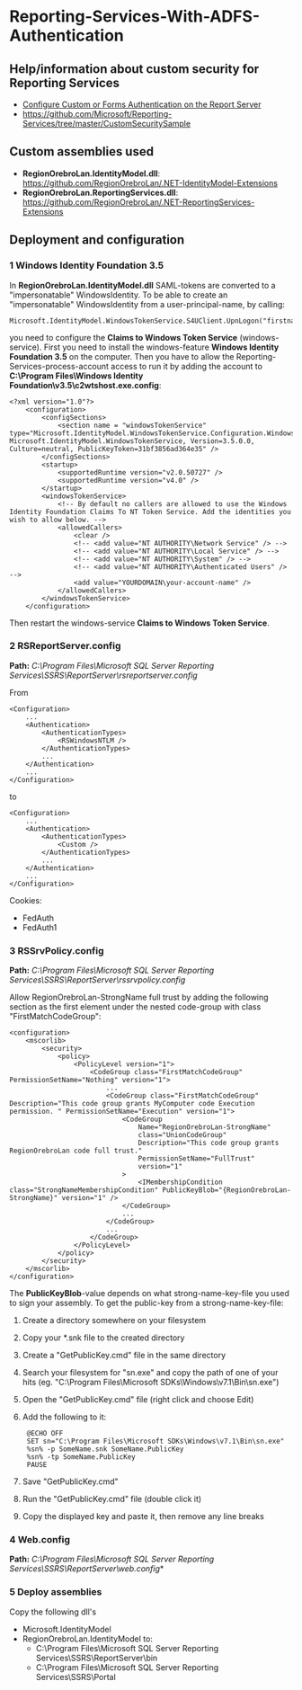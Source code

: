 # Reporting-Services-With-ADFS-Authentication

## Help/information about custom security for Reporting Services
- [Configure Custom or Forms Authentication on the Report Server](https://docs.microsoft.com/en-us/sql/reporting-services/security/configure-custom-or-forms-authentication-on-the-report-server/)
- https://github.com/Microsoft/Reporting-Services/tree/master/CustomSecuritySample

## Custom assemblies used

- **RegionOrebroLan.IdentityModel.dll**: https://github.com/RegionOrebroLan/.NET-IdentityModel-Extensions
- **RegionOrebroLan.ReportingServices.dll**: https://github.com/RegionOrebroLan/.NET-ReportingServices-Extensions

## Deployment and configuration

### 1 Windows Identity Foundation 3.5
In **RegionOrebroLan.IdentityModel.dll** SAML-tokens are converted to a "impersonatable" WindowsIdentity. To be able to create an "impersonatable" WindowsIdentity from a user-principal-name, by calling:

    Microsoft.IdentityModel.WindowsTokenService.S4UClient.UpnLogon("firstname.lastname@company.com");

you need to configure the **Claims to Windows Token Service** (windows-service). First you need to install the windows-feature **Windows Identity Foundation 3.5** on the computer. Then you have to allow the Reporting-Services-process-account access to run it by adding the account to **C:\Program Files\Windows Identity Foundation\v3.5\c2wtshost.exe.config**:

    <?xml version="1.0"?>
        <configuration>
            <configSections>
                <section name = "windowsTokenService" type="Microsoft.IdentityModel.WindowsTokenService.Configuration.WindowsTokenServiceSection, Microsoft.IdentityModel.WindowsTokenService, Version=3.5.0.0, Culture=neutral, PublicKeyToken=31bf3856ad364e35" />
            </configSections>
            <startup>
                <supportedRuntime version="v2.0.50727" />
                <supportedRuntime version="v4.0" />
            </startup>
            <windowsTokenService>
                <!-- By default no callers are allowed to use the Windows Identity Foundation Claims To NT Token Service. Add the identities you wish to allow below. -->
                <allowedCallers>
                    <clear />
                    <!-- <add value="NT AUTHORITY\Network Service" /> -->
                    <!-- <add value="NT AUTHORITY\Local Service" /> -->
                    <!-- <add value="NT AUTHORITY\System" /> -->
                    <!-- <add value="NT AUTHORITY\Authenticated Users" /> -->
                    <add value="YOURDOMAIN\your-account-name" />
                </allowedCallers>
            </windowsTokenService>
        </configuration>

Then restart the windows-service **Claims to Windows Token Service**.

### 2 RSReportServer.config
**Path:** *C:\Program Files\Microsoft SQL Server Reporting Services\SSRS\ReportServer\rsreportserver.config*

From

    <Configuration>
	    ...
	    <Authentication>
		    <AuthenticationTypes>
			    <RSWindowsNTLM />
		    </AuthenticationTypes>
		    ...
	    </Authentication>
	    ...
    </Configuration>

to

    <Configuration>
	    ...
	    <Authentication>
		    <AuthenticationTypes>
			    <Custom />
		    </AuthenticationTypes>
		    ...
	    </Authentication>
	    ...
    </Configuration>


Cookies:
- FedAuth
- FedAuth1


### 3 RSSrvPolicy.config
**Path:** *C:\Program Files\Microsoft SQL Server Reporting Services\SSRS\ReportServer\rssrvpolicy.config*

Allow RegionOrebroLan-StrongName full trust by adding the following section as the first element under the nested code-group with class "FirstMatchCodeGroup":

    <configuration>
	    <mscorlib>
		    <security>
			    <policy>
				    <PolicyLevel version="1">
					    <CodeGroup class="FirstMatchCodeGroup" PermissionSetName="Nothing" version="1">
						    ...
						    <CodeGroup class="FirstMatchCodeGroup" Description="This code group grants MyComputer code Execution permission. " PermissionSetName="Execution" version="1">
							    <CodeGroup
								    Name="RegionOrebroLan-StrongName"
								    class="UnionCodeGroup"
								    Description="This code group grants RegionOrebroLan code full trust."
								    PermissionSetName="FullTrust"
								    version="1"
							    >
								    <IMembershipCondition class="StrongNameMembershipCondition" PublicKeyBlob="{RegionOrebroLan-StrongName}" version="1" />
							    </CodeGroup>
							    ...
						    </CodeGroup>
						    ...
					    </CodeGroup>
				    </PolicyLevel>
			    </policy>
		    </security>
	    </mscorlib>
    </configuration>

The **PublicKeyBlob**-value depends on what strong-name-key-file you used to sign your assembly. To get the public-key from a strong-name-key-file:

1. Create a directory somewhere on your filesystem
2. Copy your *.snk file to the created directory
3. Create a "GetPublicKey.cmd" file in the same directory
4. Search your filesystem for "sn.exe" and copy the path of one of your hits (eg. "C:\Program Files\Microsoft SDKs\Windows\v7.1\Bin\sn.exe")
5. Open the "GetPublicKey.cmd" file (right click and choose Edit)
6. Add the following to it:

        @ECHO OFF
        SET sn="C:\Program Files\Microsoft SDKs\Windows\v7.1\Bin\sn.exe"
        %sn% -p SomeName.snk SomeName.PublicKey
        %sn% -tp SomeName.PublicKey
        PAUSE

7. Save "GetPublicKey.cmd"
8. Run the "GetPublicKey.cmd" file (double click it)
9. Copy the displayed key and paste it, then remove any line breaks

### 4 Web.config
**Path:** *C:\Program Files\Microsoft SQL Server Reporting Services\SSRS\ReportServer\web.config**

### 5 Deploy assemblies
Copy the following dll's
- Microsoft.IdentityModel
- RegionOrebroLan.IdentityModel
to:
  - C:\Program Files\Microsoft SQL Server Reporting Services\SSRS\ReportServer\bin
  - C:\Program Files\Microsoft SQL Server Reporting Services\SSRS\Portal